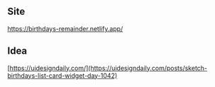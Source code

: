 ## Site 
 https://birthdays-remainder.netlify.app/


## Idea

[https://uidesigndaily.com/](https://uidesigndaily.com/posts/sketch-birthdays-list-card-widget-day-1042)
